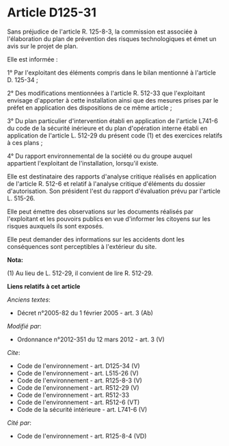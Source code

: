 # Article D125-31

Sans préjudice de l'article R. 125-8-3, la commission est associée à l'élaboration du plan de prévention des risques
technologiques et émet un avis sur le projet de plan. 

Elle est informée : 

1° Par l'exploitant des éléments compris dans le bilan mentionné à l'article D. 125-34 ; 

2° Des modifications mentionnées à l'article R. 512-33 que l'exploitant envisage d'apporter à cette installation ainsi que
des mesures prises par le préfet en application des dispositions de ce même article ; 

3° Du plan particulier d'intervention établi en application de l'article L741-6 du code de la sécurité inérieure et du plan
d'opération interne établi en application de l'article L. 512-29 du présent code (1) et des exercices relatifs à ces plans ; 

4° Du rapport environnemental de la société ou du groupe auquel appartient l'exploitant de l'installation, lorsqu'il existe. 

Elle est destinataire des rapports d'analyse critique réalisés en application de l'article R. 512-6 et relatif à l'analyse
critique d'éléments du dossier d'autorisation. Son président l'est du rapport d'évaluation prévu par l'article L. 515-26. 

Elle peut émettre des observations sur les documents réalisés par l'exploitant et les pouvoirs publics en vue d'informer les
citoyens sur les risques auxquels ils sont exposés. 

Elle peut demander des informations sur les accidents dont les conséquences sont perceptibles à l'extérieur du site.

**Nota:**

(1)  Au lieu de L. 512-29, il convient de lire R. 512-29.

**Liens relatifs à cet article**

_Anciens textes_:

  - Décret n°2005-82 du 1 février 2005 - art. 3 (Ab)

_Modifié par_:

  - Ordonnance n°2012-351 du 12 mars 2012 - art. 3 (V)

_Cite_:

  - Code de l'environnement - art. D125-34 (V)
  - Code de l'environnement - art. L515-26 (V)
  - Code de l'environnement - art. R125-8-3 (V)
  - Code de l'environnement - art. R512-29 (V)
  - Code de l'environnement - art. R512-33
  - Code de l'environnement - art. R512-6 (VT)
  - Code de la sécurité intérieure - art. L741-6 (V)

_Cité par_:

  - Code de l'environnement - art. R125-8-4 (VD)
